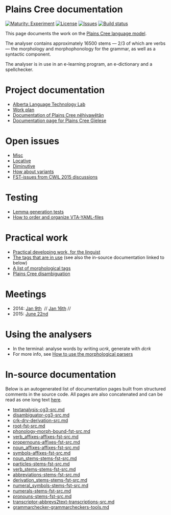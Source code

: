 # Plains Cree documentation

[![Maturity: Experiment](https://img.shields.io/badge/Maturity-Experiment-black.svg)](https://giellalt.github.io/MaturityClassification.html)
[![License](https://img.shields.io/github/license/giellalt/lang-crk)](https://raw.githubusercontent.com/giellalt/lang-crk/main/LICENSE)
[![Issues](https://img.shields.io/github/issues/giellalt/lang-crk)](https://github.com/giellalt/lang-crk/issues)
[![Build status](https://github.com/giellalt/lang-crk/workflows/Speller%20CI+CD/badge.svg)](https://github.com/giellalt/lang-crk/actions)

This page documents the work on the [Plains Cree language model](http://github.com/giellalt-crk). 

The analyser contains approximately 16500 stems — 2/3 of which are verbs —
the morphology and morphophonology for the grammar, as well
as a syntactic component.

The analyser is in use in an e-learning program, an e-dictionary
and a spellchecker.

# Project documentation

* [Alberta Language Technology Lab](http://altlab.artsrn.ualberta.ca/)
* [Work plan](WorkPlan.md)
* [Documentation of Plains Cree nêhiyawêtân](http://giellatekno.uit.no/ped/crkdoc/oahpa/crk-oahpa.html)
* [Documentation page for Plains Cree Gïelese](http://giellatekno.uit.no/ped/crkdoc/gielese/crk-gielese.html)

# Open issues
* [Misc](Notes.md)
* [Locative](locative.md)
* [Diminutive](diminutive.md)
* [How about variants](variation.md)
* [FST-issues from CWIL 2015 discussions](cwil2015_fst_notes.md)

# Testing
* [Lemma generation tests](LemmaGenerationTests.md)
* [How to order and organize VTA-YAML-files](VTA-YAML.md)

# Practical work
* [Practical developing work, for the linguist](developingwork.md)
* [The tags that are in use](https://github.com/giellalt/lang-crk/blob/main/src/fst/root.lexc) (see also the in-source documentation linked to below)
* [A list of morphological tags](/lang/common/MorphologicalTags.html)
* [Plains Cree disambiguation](PlainsCreeDisambiguation.md)

# Meetings

- 2014: [Jan 9th](meetings/140110.md)  // [Jan 16th](meetings/140116.md) //
- 2015: [June 22nd](meetings/150622.md)

# Using the analysers

* In the terminal: analyse words by writing *ucrk*, generate with *dcrk*
* For more info, see [How to use the morphological parsers](/tools/docu-sme-manual.html)

# In-source documentation

Below is an autogenerated list of documentation pages built from structured comments in the source code. All pages are also concatenated and can be read as one long text [here](crk.md).
* [textanalysis-cg3-src.md](textanalysis-cg3-src.md)
* [disambiguator-cg3-src.md](disambiguator-cg3-src.md)
* [crk-drv-derivation-src.md](crk-drv-derivation-src.md)
* [root-fst-src.md](root-fst-src.md)
* [phonology-morph-bound-fst-src.md](phonology-morph-bound-fst-src.md)
* [verb_affixes-affixes-fst-src.md](verb_affixes-affixes-fst-src.md)
* [propernouns-affixes-fst-src.md](propernouns-affixes-fst-src.md)
* [noun_affixes-affixes-fst-src.md](noun_affixes-affixes-fst-src.md)
* [symbols-affixes-fst-src.md](symbols-affixes-fst-src.md)
* [noun_stems-stems-fst-src.md](noun_stems-stems-fst-src.md)
* [particles-stems-fst-src.md](particles-stems-fst-src.md)
* [verb_stems-stems-fst-src.md](verb_stems-stems-fst-src.md)
* [abbreviations-stems-fst-src.md](abbreviations-stems-fst-src.md)
* [derivation_stems-stems-fst-src.md](derivation_stems-stems-fst-src.md)
* [numeral_symbols-stems-fst-src.md](numeral_symbols-stems-fst-src.md)
* [numerals-stems-fst-src.md](numerals-stems-fst-src.md)
* [pronouns-stems-fst-src.md](pronouns-stems-fst-src.md)
* [transcriptor-abbrevs2text-transcriptions-src.md](transcriptor-abbrevs2text-transcriptions-src.md)
* [grammarchecker-grammarcheckers-tools.md](grammarchecker-grammarcheckers-tools.md)
